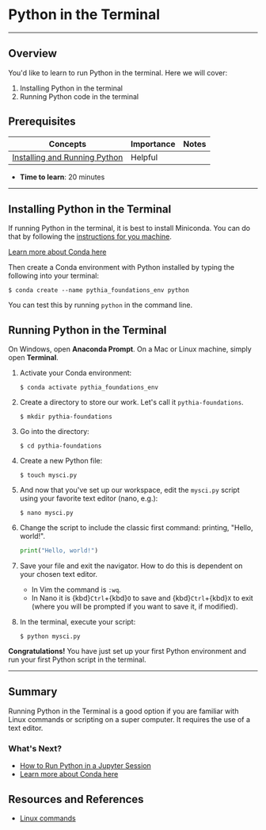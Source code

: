 # Python in the Terminal

---

## Overview

You'd like to learn to run Python in the terminal. Here we will cover:

1.  Installing Python in the terminal
2.  Running Python code in the terminal

## Prerequisites

| Concepts                                                                                                  | Importance | Notes |
| --------------------------------------------------------------------------------------------------------- | ---------- | ----- |
| [Installing and Running Python](https://foundations.projectpythia.org/foundations/how-to-run-python.html) | Helpful    |       |

- **Time to learn**: 20 minutes

---

## Installing Python in the Terminal

If running Python in the terminal, it is best to install Miniconda. You can do that by following the [instructions for you machine](https://docs.conda.io/en/latest/miniconda.html).

[Learn more about Conda here](conda.md)

Then create a Conda environment with Python installed by typing the following into your terminal:

```
$ conda create --name pythia_foundations_env python
```

You can test this by running `python` in the command line.

## Running Python in the Terminal

On Windows, open **Anaconda Prompt**. On a Mac or Linux machine, simply open **Terminal**.

1. Activate your Conda environment:

   ```
   $ conda activate pythia_foundations_env
   ```

2. Create a directory to store our work. Let's call it `pythia-foundations`.

   ```
   $ mkdir pythia-foundations
   ```

3. Go into the directory:

   ```
   $ cd pythia-foundations
   ```

4. Create a new Python file:

   ```
   $ touch mysci.py
   ```

5. And now that you've set up our workspace, edit the `mysci.py` script using your favorite text editor (nano, e.g.):

   ```
   $ nano mysci.py
   ```

6. Change the script to include the classic first command: printing, "Hello, world!".

   ```python
   print("Hello, world!")
   ```

7. Save your file and exit the navigator. How to do this is dependent on your chosen text editor.

   - In Vim the command is `:wq`.
   - In Nano it is {kbd}`Ctrl`\+{kbd}`O` to save and {kbd}`Ctrl`\+{kbd}`X` to exit (where you will be prompted if you want to save it, if modified).

8. In the terminal, execute your script:

   ```
   $ python mysci.py
   ```

**Congratulations!** You have just set up your first Python environment and run your first Python script in the terminal.

---

## Summary

Running Python in the Terminal is a good option if you are familiar with Linux commands or scripting on a super computer. It requires the use of a text editor.

### What's Next?

- [How to Run Python in a Jupyter Session](jupyter.md)
- [Learn more about Conda here](conda.md)

## Resources and References

- [Linux commands](https://cheatography.com/davechild/cheat-sheets/linux-command-line/)
